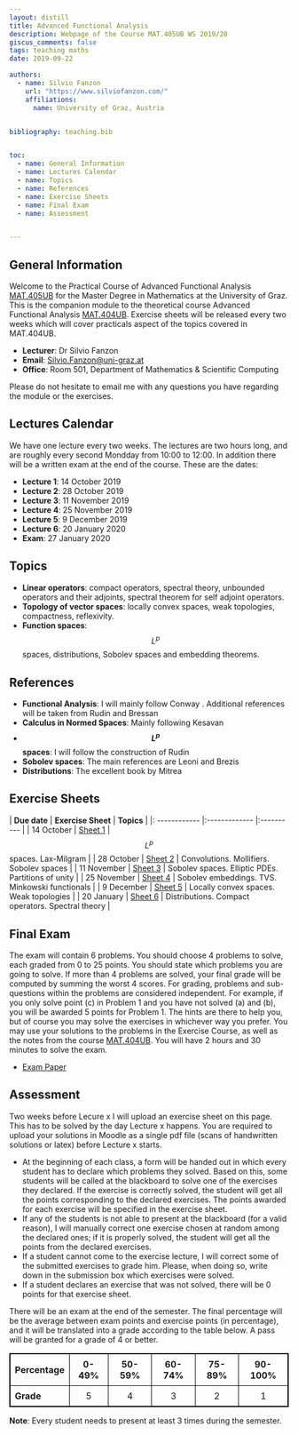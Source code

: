 ```yaml
---
layout: distill
title: Advanced Functional Analysis
description: Webpage of the Course MAT.405UB WS 2019/20
giscus_comments: false
tags: teaching maths
date: 2019-09-22

authors:
  - name: Silvio Fanzon
    url: "https://www.silviofanzon.com/"
    affiliations:
      name: University of Graz, Austria


bibliography: teaching.bib


toc:
  - name: General Information
  - name: Lectures Calendar
  - name: Topics
  - name: References
  - name: Exercise Sheets
  - name: Final Exam
  - name: Assessment


---
```


## General Information

Welcome to the Practical Course of Advanced Functional Analysis [MAT.405UB](https://online.uni-graz.at/kfu_online/ee/ui/ca2/app/desktop/#/slc.tm.cp/student/courses/584594?$ctx=design=ca;lang=de&$scrollTo=toc_overview&ctx=design=ca;lang=en&scrollTo=toc_overview) for the Master Degree in Mathematics at the University of Graz. This is the companion module to the theoretical course Advanced Functional Analysis [MAT.404UB](https://online.uni-graz.at/kfu_online/ee/ui/ca2/app/desktop/#/slc.tm.cp/student/courses/584593?$ctx=design=ca;lang=en&$scrollTo=toc_overview). Exercise sheets will be released every two weeks which will cover practicals aspect of the topics covered in MAT.404UB. 
- **Lecturer**: Dr Silvio Fanzon
- **Email**: [Silvio.Fanzon@uni-graz.at](mailto:Silvio.Fanzon@uni-graz.at)
- **Office**: Room 501, Department of Mathematics & Scientific Computing 

Please do not hesitate to email me with any questions you have regarding the module or the exercises. 




## Lectures Calendar

We have one lecture every two weeks. The lectures are two hours long, and are roughly every second Mondday from 10:00 to 12:00. In addition there will be a written exam at the end of the course. These are the dates:
- **Lecture 1**: 14 October 2019
- **Lecture 2**: 28 October 2019
- **Lecture 3**: 11 November 2019
- **Lecture 4**: 25 November 2019
- **Lecture 5**: 9 December 2019
- **Lecture 6**: 20 January 2020
- **Exam**: 27 January 2020




## Topics
- **Linear operators**: compact operators, spectral theory, unbounded operators and their adjoints, spectral theorem for self adjoint operators.
- **Topology of vector spaces**: locally convex spaces, weak topologies, compactness, reflexivity.
- **Function spaces**: $$L^p$$ spaces, distributions, Sobolev spaces and embedding theorems.




## References

- **Functional Analysis**: I will mainly follow Conway <d-cite key="conway"></d-cite>. Additional references will be taken from Rudin <d-cite key="rudin-functional"></d-cite> and Bressan <d-cite key="bressan"></d-cite>
- **Calculus in Normed Spaces**: Mainly following Kesavan <d-cite key="kesavan"></d-cite>
- **$$L^p$$ spaces**: I will follow the construction of Rudin <d-cite key="rudin"></d-cite>
- **Sobolev spaces**: The main references are Leoni <d-cite key="leoni"></d-cite> and Brezis <d-cite key="brezis"></d-cite>
- **Distributions**: The excellent book by Mitrea <d-cite key="mitrea"></d-cite>


<style>
  table {
    border-collapse: collapse;
    width: 100%;
  }

  table, th, td {
    border: 1px solid black;
  }

  th, td {
    padding: 8px;
    text-align: left;
  }
</style>




## Exercise Sheets


| **Due date**  |  **Exercise Sheet**                                                          |  **Topics**                                              |
|: ------------ |:-------------                                                                |:----------                                               |
|   14 October  | [Sheet 1](/assets/pdf/teaching/2019-Advanced-Functional-Analysis/ex_01.pdf)  |  $$L^p$$ spaces. Lax-Milgram                             |
|   28 October  | [Sheet 2](/assets/pdf/teaching/2019-Advanced-Functional-Analysis/ex_02.pdf)  |  Convolutions. Mollifiers. Sobolev spaces                |
|   11 November | [Sheet 3](/assets/pdf/teaching/2019-Advanced-Functional-Analysis/ex_03.pdf)  |  Sobolev spaces. Elliptic PDEs. Partitions of unity      |
|   25 November | [Sheet 4](/assets/pdf/teaching/2019-Advanced-Functional-Analysis/ex_04.pdf)  |  Sobolev embeddings. TVS. Minkowski functionals          |
|   9 December  | [Sheet 5](/assets/pdf/teaching/2019-Advanced-Functional-Analysis/ex_05.pdf)  |  Locally convex spaces. Weak topologies                  |
|   20 January  | [Sheet 6](/assets/pdf/teaching/2019-Advanced-Functional-Analysis/ex_06.pdf)  |  Distributions. Compact operators. Spectral theory       |





## Final Exam


The exam will contain 6 problems. You should choose 4 problems to solve, each graded from 0 to 25 points. You should state which problems you are going to solve. If more than 4 problems are solved, your final grade will be computed by summing the worst 4 scores. For grading, problems and sub-questions within the problems are considered independent. For example, if you only solve point (c) in Problem 1 and you have not solved (a) and (b), you will be awarded 5 points for Problem 1. The hints are there to help you, but of course you may solve the exercises in whichever way you prefer.
You may use your solutions to the problems in the Exercise Course, as well as the notes from the course [MAT.404UB](https://online.uni-graz.at/kfu_online/ee/ui/ca2/app/desktop/#/slc.tm.cp/student/courses/584593?$ctx=design=ca;lang=en&$scrollTo=toc_overview). You will have 2 hours and 30 minutes to solve the exam. 

- [Exam Paper](/assets/pdf/teaching/2019-Advanced-Functional-Analysis/Exam.pdf)




## Assessment

Two weeks before Lecure x I will upload an exercise sheet on this page. This has to be solved by the day Lecture x happens. You are required to upload your solutions in Moodle as a single pdf file (scans of handwritten solutions or latex) before Lecture x starts.

- At the beginning of each class, a form will be handed out in which every student has to declare which problems they solved. Based on this, some students will be called at the blackboard to solve one of the exercises they declared. If the exercise is correctly solved, the student will get all the points corresponding to the declared exercises. The points awarded for each exercise will be specified in the exercise sheet.
- If any of the students is not able to present at the blackboard (for a valid reason), I will manually correct one exercise chosen at random among the declared ones; if it is properly solved, the student will get all the points from the declared exercises.
- If a student cannot come to the exercise lecture, I will correct some of the submitted exercises to grade him. Please, when doing so, write down in the submission box which exercises were solved.
- If a student declares an exercise that was not solved, there will be 0 points for that exercise sheet.

There will be an exam at the end of the semester. The final percentage will be the average between exam points and exercise points (in percentage), and it will be translated into a grade according to the table below. A pass will be granted for a grade of 4 or better.

| **Percentage**      |  0-49%  | 50-59% | 60-74% | 75-89% |  90-100%   | 
|---------------------| :-------:| :-------:| :-------:| :-------:| :-------:|
| **Grade**           |  5      |  4     |  3        |  2     |     1      |

**Note**: Every student needs to present at least 3 times during the semester.



